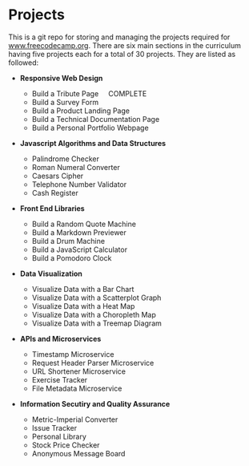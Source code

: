 # Projects
This is a git repo for storing and managing the projects required for www.freecodecamp.org. There are six
main sections in the curriculum having five projects each for a total of 30 projects. They are listed as followed:

- **Responsive Web Design**
  - Build a Tribute Page            &nbsp;&nbsp;&nbsp;&nbsp;COMPLETE
  - Build a Survey Form
  - Build a Product Landing Page
  - Build a Technical Documentation Page
  - Build a Personal Portfolio Webpage
  
- **Javascript Algorithms and Data Structures**
  - Palindrome Checker
  - Roman Numeral Converter
  - Caesars Cipher
  - Telephone Number Validator
  - Cash Register

- **Front End Libraries**
  - Build a Random Quote Machine
  - Build a Markdown Previewer
  - Build a Drum Machine
  - Build a JavaScript Calculator
  - Build a Pomodoro Clock

- **Data Visualization**
  - Visualize Data with a Bar Chart
  - Visualize Data with a Scatterplot Graph
  - Visualize Data with a Heat Map
  - Visualize Data with a Choropleth Map
  - Visualize Data with a Treemap Diagram

- **APIs and Microservices**
  - Timestamp Microservice
  - Request Header Parser Microservice
  - URL Shortener Microservice
  - Exercise Tracker
  - File Metadata Microservice
  
- **Information Secutiry and Quality Assurance**
  - Metric-Imperial Converter
  - Issue Tracker
  - Personal Library
  - Stock Price Checker
  - Anonymous Message Board
